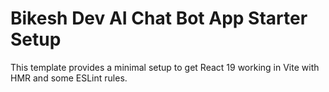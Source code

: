 # Bikesh Dev AI Chat Bot App Starter Setup

This template provides a minimal setup to get React 19 working in Vite with HMR and some ESLint rules.